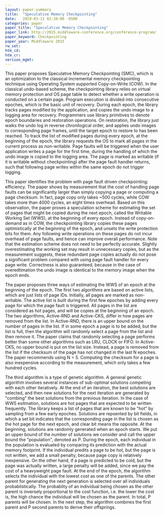 ```yaml
---
layout: paper-summary
title:  "Speculative Memory Checkpointing"
date:   2019-03-11 02:38:00 -0500
categories: paper
paper_title: "Speculative Memory Checkpointing"
paper_link: http://2015.middleware-conference.org/conference-program/
paper_keyword: Checkpointing
paper_year: Middleware 2015
rw_set: 
htm_cd: 
htm_cr: 
version_mgmt: 
---
```


This paper proposes Speculative Memory Checkpointing (SMC), which is an optimization to the classical incremental memory 
checkpointing technique using Operating System supported Copy-on-Write (COW). In the classical undo-based scheme, the 
checkpointing library relies on virtual memory protection and OS page table to detect whether a write operation is conducted 
on a certain page. Program execution is divided into consecutive epoches, which is the basic unit of recovery. During each 
epoch, the library tracks pages modified by the application, and copies the undo image to a logging area for recovery. 
Programmers use library primitives to denote epoch boundaries and restoration operations. On restoration, the library just
walks the undo log in reverse chronilogical order, and applies undo images to corresponding page frames, until the target 
epoch to restore to has been reached. To track the list of modified pages during every epoch, at the beginning of the epoch,
the library requests the OS to mark all pages in the current process as non-writable. Page faults will be triggered when
the user application writes a page for the first time, during the handling of which the undo image is copied to the 
logging area. The page is marked as writable (if it is writable without checkpointing) after the page fault handler returns,
such that following page writes within the same epoch do not trigger logging.

This paper identifies the problem with page fault driven checkpointing: efficiency. The paper shows by measurement that 
the cost of handling page faults can be significantly larger than simply copying a page or computing a page checksum. 
In fact, page copy only takes ~500 cycles, while COW takes more than 4000 cycles, an eight times overhead. Based on this
observation, the paper proses a speculation scheme for estimating the set of pages that might be copied during the next
epoch, called the Writable Working Set (WWS), at the beginning of every epoch. Instead of copy-on-demand as in COW, the 
checkpointing library copies these pages optimistically at the beginning of the epoch, and unsets the write protection bits
for them. Any following write operations on these pages do not incur overhead of page faults, and hence can improve overall
performance. Note that the estimation scheme does not need to be perfectly accurate. Slightly overestimating the working set
may result in unnecessary copies, but as the measurement suggests, these redundant page copies actually do not pose a 
significant problem compared with using page fault handler for every page write. Correctness is also guaranteed, because 
in the case of overedtimation the undo image is identical to the memory image when the epoch ends.

The paper proposes three ways of estimating the WWS of an epoch at the beginning of the epoch. The first two algorithms 
are based on active lists, which are just lists of page IDs. Initially, all pages are marked as non-writable. The active 
list is built during the first few epoches by adding every page for which the page fault is triggered. All pages in the 
list are considered as hot pages, and will be copies at the beginning of an epoch. The two algorithms, Active-RND and 
Active-CKS, differ in how pages are removed from the list. In Active-RND, there is an upper bound on the number of pages 
in the list. If in some epoch a page is to be added, but the list is full, then the algorithm will randomly select a page
from the list and then remove it. The paper claims that randomly selecting a page performs better than some other algorithms
such as LRU, CLOCK or FIFO. In Active-CKS, no upper bound is put on the list size. Instead, a page is removed from the 
list if the checksum of the page has not changed in the last N epoches. The paper recommends using N = 5. Computing the 
checksum for a page is also inexpensive according to the measurement, which only takes a few hundred cycles. 

The third algorithm is a type of genetic algorithm. A general genetic algorithm involves several instances of sub-optimal 
solutions competing with each other iteratively. At the end of an iteration, the best solutions are selected, and then 
new solutions for the next iteration are generated by "combing" the best solutions from the previous iteration. In the case
of WWS esitmation, solutions are hot pages that are expected to be written frequently. The library keeps a list of pages
that are known to be "hot" by sampling from a few early epoches. Solutions are repsented by bit fields, in which a set bit
indicates that the corresponding page in the list is chosen as the hot page for the next epoch, and clear bit means 
the opposite. At the beginning, solutions are randomly generated when an epoch starts. We put an upper bound of the number 
of solutions we consider and call the upper bound the "population", denoted as P. During the epoch, each individual in the 
population is evaluated by comparing its prediction with the actual memory footprint. If the individual predits a page 
to be hot, but the page is not written, we add a small penalty, because page copy is relatively inexpensive. On the other 
hand, if a page is predicted to be cold, but the page was actually written, a large penalty will be added, since we pay 
the cost of a heavyweight page fault. At the end of the epoch, the algorithm selects the individual with the lowest cost 
as one of the parents. The other parent for generating the next generation is selected over all individuals probablistically.
The probablity of an individual being chosen as the other parent is inversely proportional to the cost function, i.e.
the lower the cost is, the high chance the individual will be chosen as the parent. In total, P parents will be chosen.
In the next step, the algorithm combines the first parent and P second parents to derive their offsprings. 
